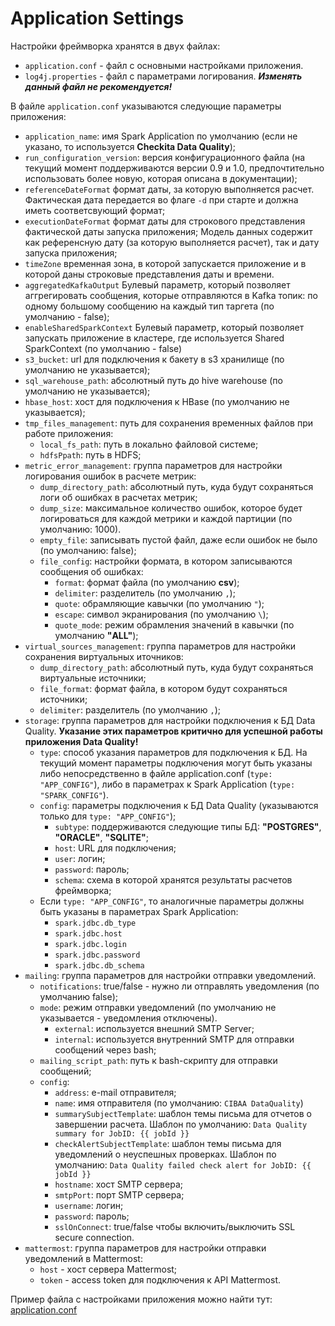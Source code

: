 # Application Settings

Настройки фреймворка хранятся в двух файлах:

* `application.conf` - файл с основными настройками приложения.
* `log4j.properties` - файл с параметрами логирования. _**Изменять данный файл не рекомендуется!**_

В файле `application.conf` указываются следующие параметры приложения:

* `application_name`: имя Spark Application по умолчанию (если не указано, то используется **Checkita Data Quality**);
* `run_configuration_version`: версия конфигурационного файла (на текущий момент поддерживаются версии 0.9 и 1.0,
  предпочтительно использовать более новую, которая описана в документации);
* `referenceDateFormat` формат даты, за которую выполняется расчет. Фактическая дата передается во флаге `-d`
  при старте и должна иметь соответсвующий формат;
* `executionDateFormat` формат даты для строкового представления фактической даты запуска приложения;
  Модель данных содержит как референсную дату (за которую выполняется расчет), так и дату запуска приложения;
* `timeZone` временная зона, в которой запускается приложение и в которой даны строковые представления даты и времени.
* `aggregatedKafkaOutput` Булевый параметр, который позволяет аггрегировать сообщения, которые отправляются в Kafka
  топик: по одному большому сообщению на каждый тип таргета (по умолчанию - false);
* `enableSharedSparkContext` Булевый параметр, который позволяет запускать приложение в кластере, где используется
  Shared SparkContext (по умолчанию - false)
* `s3_bucket`: url для подключения к бакету в s3 хранилище (по умолчанию не указывается);
* `sql_warehouse_path`: абсолютный путь до hive warehouse (по умолчанию не указывается);
* `hbase_host`: хост для подключения к HBase (по умолчанию не указывается);
* `tmp_files_management`: путь для сохранения временных файлов при работе приложения:
    * `local_fs_path`: путь в локально файловой системе;
    * `hdfsPpath`: путь в HDFS;
* `metric_error_management`: группа параметров для настройки логирования ошибок в расчете метрик:
    * `dump_directory_path`: абсолютный путь, куда будут сохраняться логи об ошибках в расчетах метрик;
    * `dump_size`: максимальное количество ошибок, которое будет логироваться для каждой метрики и каждой партиции
      (по умолчанию: 1000).
    * `empty_file`: записывать пустой файл, даже если ошибок не было (по умолчанию: false);
    * `file_config`: настройки формата, в котором записываются сообщения об ошибках:
        * `format`: формат файла (по умолчанию **csv**);
        * `delimiter`: разделитель (по умолчанию ` , `);
        * `quote`: обрамляющие кавычки (по умолчанию ` " `);
        * `escape`: символ экранирования (по умолчанию ` \ `);
        * `quote_mode`: режим обрамления значений в кавычки (по умолчанию **"ALL"**);
* `virtual_sources_management`: группа параметров для настройки сохранения виртуальных иточников:
    * `dump_directory_path`: абсолютный путь, куда будут сохраняться виртуальные источники;
    * `file_format`: формат файла, в котором будут сохраняться источники;
    * `delimiter`: разделитель (по умолчанию ` , `);
* `storage`: группа параметров для настройки подключения к БД Data Quality.
  **Указание этих параметров критично для успешной работы приложения Data Quality!**
    * `type`: способ указания параметров для подключения к БД. На текущий момент параметры подключения могут быть указаны
      либо непосредственно в файле application.conf (`type: "APP_CONFIG"`), либо в параметрах к Spark Application
      (`type: "SPARK_CONFIG"`).
    * `config`: параметры подключения к БД Data Quality (указываются только для `type: "APP_CONFIG"`);
        * `subtype`: поддерживаются следующие типы БД: **"POSTGRES"**, **"ORACLE"**, **"SQLITE"**;
        * `host`: URL для подключения;
        * `user`: логин;
        * `password`: пароль;
        * `schema`: схема в которой хранятся результаты расчетов фреймворка;
    * Если `type: "APP_CONFIG"`, то аналогичные параметры должны быть указаны в параметрах Spark Application:
        * `spark.jdbc.db_type`
        * `spark.jdbc.host`
        * `spark.jdbc.login`
        * `spark.jdbc.password`
        * `spark.jdbc.db_schema`
* `mailing`: группа параметров для настройки отправки уведомлений.
    * `notifications`: true/false - нужно ли отправлять уведомления (по умолчанию false);
    * `mode`: режим отправки уведомлений (по умолчанию не указывается - уведомления отключены).
        * `external`: используется внешний SMTP Server;
        * `internal`: используется внутренний SMTP для отправки сообщений через bash;
    * `mailing_script_path`: путь к bash-скрипту для отправки сообщений;
    * `config`:
        * `address`: e-mail отправителя;
        * `name`: имя отправителя (по умолчанию: `CIBAA DataQuality`)
        * `summarySubjectTemplate`: шаблон темы письма для отчетов о завершении расчета.
          Шаблон по умолчанию: `Data Quality summary for JobID: {{ jobId }}`
        * `checkAlertSubjectTemplate`: шаблон темы письма для уведомлений о неуспешных проверках.
          Шаблон по умолчанию: `Data Quality failed check alert for JobID: {{ jobId }}`
        * `hostname`: хост SMTP сервера;
        * `smtpPort`: порт SMTP сервера;
        * `username`: логин;
        * `password`: пароль;
        * `sslOnConnect`: true/false чтобы включить/выключить SSL secure connection.
* `mattermost`: группа параметров для настройки отправки уведомлений в Mattermost:
    * `host` - хост сервера Mattermost;
    * `token` - access token для подключения к API Mattermost.

Пример файла с настройками приложения можно найти тут: [application.conf](../examples/application.conf)